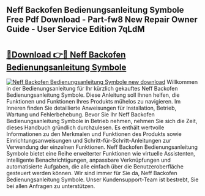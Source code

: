 ## Neff Backofen Bedienungsanleitung Symbole Free Pdf Download - Part-fw8 New Repair Owner Guide - User Service Edition 7qLdM

# <h2><a href="http://df19ln5.blite.top/?on=Neff+Backofen+Bedienungsanleitung+Symbole">🔗Download 👉🔴 Neff Backofen Bedienungsanleitung Symbole</a></h2>

[![Neff Backofen Bedienungsanleitung Symbole new download](https://i.imgur.com/lujVjoI.png)](http://df19ln5.blite.top/?on=Neff+Backofen+Bedienungsanleitung+Symbole)
Willkommen in der Bedienungsanleitung für Ihr kürzlich gekauftes Neff Backofen Bedienungsanleitung Symbole. Diese Anleitung soll Ihnen helfen, die Funktionen und Funktionen Ihres Produkts mühelos zu navigieren. Im Inneren finden Sie detaillierte Anweisungen für Installation, Betrieb, Wartung und Fehlerbehebung. Bevor Sie Ihr Neff Backofen Bedienungsanleitung Symbole in Betrieb nehmen, nehmen Sie sich die Zeit, dieses Handbuch gründlich durchzulesen. Es enthält wertvolle Informationen zu den Merkmalen und Funktionen des Produkts sowie Einrichtungsanweisungen und Schritt-für-Schritt-Anleitungen zur Verwendung der einzelnen Funktionen. Neff Backofen Bedienungsanleitung Symbole bietet eine Reihe erweiterter Funktionen wie virtuelle Assistenten, intelligente Benachrichtigungen, anpassbare Verknüpfungen und automatisierte Aufgaben, die alle einfach über die Benutzeroberfläche gesteuert werden können. Wir sind immer für Sie da, Neff Backofen Bedienungsanleitung Symbole. Unser Kundensupport-Team ist bestrebt, Sie bei allen Anfragen zu unterstützen.
